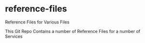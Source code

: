 # reference-files
 Reference Files for Various Files

This Git Repo Contains a number of Reference Files for a number of Services
